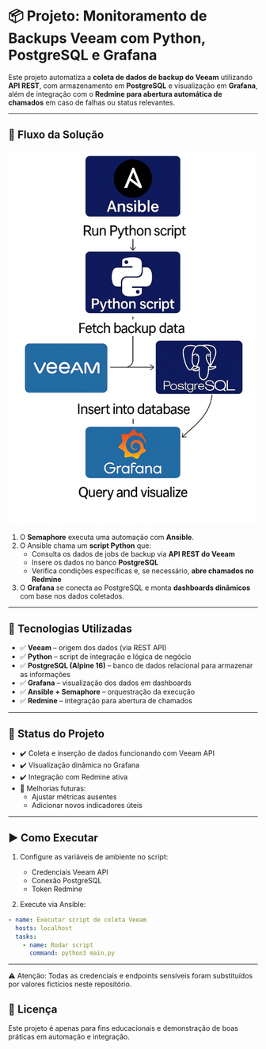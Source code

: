 # 📦 Projeto: Monitoramento de Backups Veeam com Python, PostgreSQL e Grafana

Este projeto automatiza a **coleta de dados de backup do Veeam** utilizando **API REST**, com armazenamento em **PostgreSQL** e visualização em **Grafana**, além de integração com o **Redmine para abertura automática de chamados** em caso de falhas ou status relevantes.

---

## 🔄 Fluxo da Solução

![Fluxo do Projeto](fluxograma-veeam.png)

1. O **Semaphore** executa uma automação com **Ansible**.
2. O Ansible chama um **script Python** que:
   - Consulta os dados de jobs de backup via **API REST do Veeam**
   - Insere os dados no banco **PostgreSQL**
   - Verifica condições específicas e, se necessário, **abre chamados no Redmine**
3. O **Grafana** se conecta ao PostgreSQL e monta **dashboards dinâmicos** com base nos dados coletados.

---

## 🧩 Tecnologias Utilizadas

- ✅ **Veeam** – origem dos dados (via REST API)
- ✅ **Python** – script de integração e lógica de negócio
- ✅ **PostgreSQL (Alpine 16)** – banco de dados relacional para armazenar as informações
- ✅ **Grafana** – visualização dos dados em dashboards
- ✅ **Ansible + Semaphore** – orquestração da execução
- ✅ **Redmine** – integração para abertura de chamados

---

## 📌 Status do Projeto

- ✔️ Coleta e inserção de dados funcionando com Veeam API
- ✔️ Visualização dinâmica no Grafana
- ✔️ Integração com Redmine ativa
- 🔧 Melhorias futuras:
  - Ajustar métricas ausentes
  - Adicionar novos indicadores úteis

---

## ▶️ Como Executar

1. Configure as variáveis de ambiente no script:
   - Credenciais Veeam API
   - Conexão PostgreSQL
   - Token Redmine

2. Execute via Ansible:

```yaml
- name: Executar script de coleta Veeam
  hosts: localhost
  tasks:
    - name: Rodar script
      command: python3 main.py
```

---
⚠️ Atenção: Todas as credenciais e endpoints sensíveis foram substituídos por valores fictícios neste repositório. 

## 📄 Licença
 
Este projeto é apenas para fins educacionais e demonstração de boas práticas em automação e integração.

